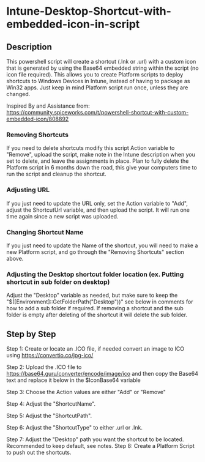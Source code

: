 # Intune-Desktop-Shortcut-with-embedded-icon-in-script
## Description
This powershell script will create a shortcut (.lnk or .url) with a custom icon that is generated by using the Base64 embedded string within the script (no icon file required).  This allows you to create Platform scripts to deploy shortcuts to Windows Devices in Intune, instead of having to package as Win32 apps.  Just keep in mind Platform script run once, unless they are changed.  

Inspired By and Assistance from:  https://community.spiceworks.com/t/powershell-shortcut-with-custom-embedded-icon/808892
    
### Removing Shortcuts
If you need to delete shortcuts modify this script Action variable to "Remove", upload the script, make note in the Intune description when you set to delete, and leave the assignments in place.  Plan to fully delete the Platform script in 6 months down the road, this give your computers time to run the script and cleanup the shortcut.

### Adjusting URL
If you just need to update the URL only, set the Action variable to "Add", adjust the ShortcutUrl variable, and then upload the script.  It will run one time again since a new script was uploaded.

### Changing Shortcut Name
If you just need to update the Name of the shortcut, you will need to make a new Platform script, and go through the "Removing Shortcuts" section above.

### Adjusting the Desktop shortcut folder location (ex. Putting shortcut in sub folder on desktop)
Adjust the "Desktop" variable as needed, but make sure to keep the "$([Environment]::GetFolderPath("Desktop"))" see below in comments for how to add a sub folder if required.  If removing a shortcut and the sub folder is empty after deleting of the shortcut it will delete the sub folder.

## Step by Step
Step 1:  Create or locate an .ICO file, if needed convert an image to ICO using https://convertio.co/jpg-ico/

Step 2:  Upload the .ICO file to https://base64.guru/converter/encode/image/ico and then copy the Base64 text and replace it below in the $IconBase64 variable

Step 3:  Choose the Action values are either "Add" or "Remove"

Step 4:  Adjust the "ShortcutName".

Step 5:  Adjust the "ShortcutPath".

Step 6:  Adjust the "ShortcutType" to either .url or .lnk.

Step 7:  Adjust the "Desktop" path you want the shortcut to be located.  Recommended to keep default, see notes.
Step 8:  Create a Platform Script to push out the shortcuts.
